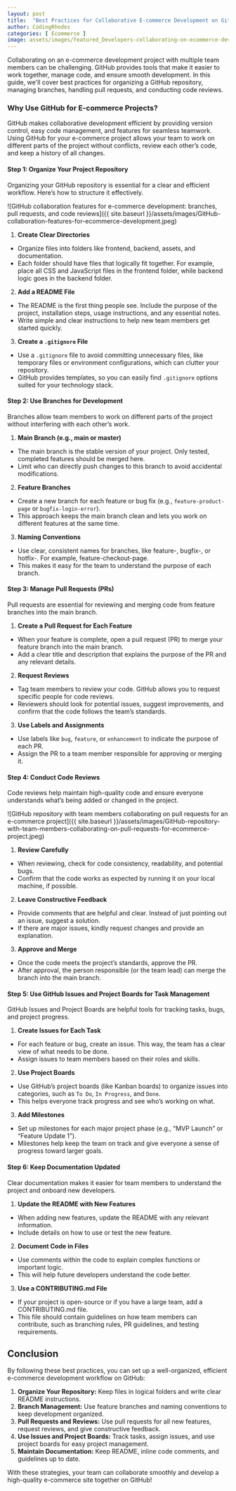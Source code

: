 ```yaml
---
layout: post
title:  "Best Practices for Collaborative E-commerce Development on GitHub"
author: CodingRhodes
categories: [ Ecommerce ]
image: assets/images/featured_Developers-collaborating-on-ecommerce-development-projects-using-GitHub.jpeg
---
```

Collaborating on an e-commerce development project with multiple team members can be challenging. GitHub provides tools that make it easier to work together, manage code, and ensure smooth development. In this guide, we'll cover best practices for organizing a GitHub repository, managing branches, handling pull requests, and conducting code reviews.

### Why Use GitHub for E-commerce Projects?
GitHub makes collaborative development efficient by providing version control, easy code management, and features for seamless teamwork. Using GitHub for your e-commerce project allows your team to work on different parts of the project without conflicts, review each other’s code, and keep a history of all changes.

#### Step 1: Organize Your Project Repository
Organizing your GitHub repository is essential for a clear and efficient workflow. Here’s how to structure it effectively.

![GitHub collaboration features for e-commerce development: branches, pull requests, and code reviews]({{ site.baseurl }}/assets/images/GitHub-collaboration-features-for-ecommerce-development.jpeg)

1. **Create Clear Directories**
+ Organize files into folders like frontend, backend, assets, and documentation.
+ Each folder should have files that logically fit together. For example, place all CSS and JavaScript files in the frontend folder, while backend logic goes in the backend folder.
2. **Add a README File**
+ The README is the first thing people see. Include the purpose of the project, installation steps, usage instructions, and any essential notes.
+ Write simple and clear instructions to help new team members get started quickly.
3. **Create a `.gitignore` File**
+ Use a `.gitignore` file to avoid committing unnecessary files, like temporary files or environment configurations, which can clutter your repository.
+ GitHub provides templates, so you can easily find `.gitignore` options suited for your technology stack.

#### Step 2: Use Branches for Development
Branches allow team members to work on different parts of the project without interfering with each other’s work.

1. **Main Branch (e.g., main or master)**
+ The main branch is the stable version of your project. Only tested, completed features should be merged here.
+ Limit who can directly push changes to this branch to avoid accidental modifications.
2. **Feature Branches**
+ Create a new branch for each feature or bug fix (e.g., `feature-product-page` or `bugfix-login-error`).
+ This approach keeps the main branch clean and lets you work on different features at the same time.
3. **Naming Conventions**
+ Use clear, consistent names for branches, like feature-, bugfix-, or hotfix-. For example, feature-checkout-page.
+ This makes it easy for the team to understand the purpose of each branch.

#### Step 3: Manage Pull Requests (PRs)
Pull requests are essential for reviewing and merging code from feature branches into the main branch.

1. **Create a Pull Request for Each Feature**
+ When your feature is complete, open a pull request (PR) to merge your feature branch into the main branch.
+ Add a clear title and description that explains the purpose of the PR and any relevant details.
2. **Request Reviews**
+ Tag team members to review your code. GitHub allows you to request specific people for code reviews.
+ Reviewers should look for potential issues, suggest improvements, and confirm that the code follows the team’s standards.
3. **Use Labels and Assignments**
+ Use labels like `bug`, `feature`, or `enhancement` to indicate the purpose of each PR.
+ Assign the PR to a team member responsible for approving or merging it.

#### Step 4: Conduct Code Reviews
Code reviews help maintain high-quality code and ensure everyone understands what’s being added or changed in the project.

![GitHub repository with team members collaborating on pull requests for an e-commerce project]({{ site.baseurl }}/assets/images/GitHub-repository-with-team-members-collaborating-on-pull-requests-for-ecommerce-project.jpeg)

1. **Review Carefully**
+ When reviewing, check for code consistency, readability, and potential bugs.
+ Confirm that the code works as expected by running it on your local machine, if possible.
2. **Leave Constructive Feedback**
+ Provide comments that are helpful and clear. Instead of just pointing out an issue, suggest a solution.
+ If there are major issues, kindly request changes and provide an explanation.
3. **Approve and Merge**
+ Once the code meets the project’s standards, approve the PR.
+ After approval, the person responsible (or the team lead) can merge the branch into the main branch.

#### Step 5: Use GitHub Issues and Project Boards for Task Management
GitHub Issues and Project Boards are helpful tools for tracking tasks, bugs, and project progress.

1. **Create Issues for Each Task**

+ For each feature or bug, create an issue. This way, the team has a clear view of what needs to be done.
+ Assign issues to team members based on their roles and skills.
2. **Use Project Boards**
+ Use GitHub’s project boards (like Kanban boards) to organize issues into categories, such as `To Do`, `In Progress`, and `Done`.
+ This helps everyone track progress and see who’s working on what.
3. **Add Milestones**
+ Set up milestones for each major project phase (e.g., “MVP Launch” or “Feature Update 1”).
+ Milestones help keep the team on track and give everyone a sense of progress toward larger goals.

#### Step 6: Keep Documentation Updated
Clear documentation makes it easier for team members to understand the project and onboard new developers.

1. **Update the README with New Features**
+ When adding new features, update the README with any relevant information.
+ Include details on how to use or test the new feature.
2. **Document Code in Files**
+ Use comments within the code to explain complex functions or important logic.
+ This will help future developers understand the code better.
3. **Use a CONTRIBUTING.md File**
+ If your project is open-source or if you have a large team, add a CONTRIBUTING.md file.
+ This file should contain guidelines on how team members can contribute, such as branching rules, PR guidelines, and testing requirements.

## Conclusion
By following these best practices, you can set up a well-organized, efficient e-commerce development workflow on GitHub:

1. **Organize Your Repository:** Keep files in logical folders and write clear README instructions.
2. **Branch Management:** Use feature branches and naming conventions to keep development organized.
3. **Pull Requests and Reviews:** Use pull requests for all new features, request reviews, and give constructive feedback.
4. **Use Issues and Project Boards:** Track tasks, assign issues, and use project boards for easy project management.
5. **Maintain Documentation:** Keep README, inline code comments, and guidelines up to date.

With these strategies, your team can collaborate smoothly and develop a high-quality e-commerce site together on GitHub!